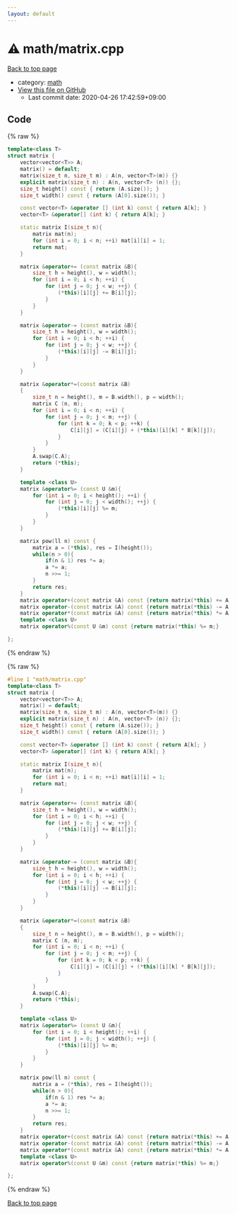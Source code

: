 ```yaml
---
layout: default
---
```


<!-- mathjax config similar to math.stackexchange -->
<script type="text/javascript" async
  src="https://cdnjs.cloudflare.com/ajax/libs/mathjax/2.7.5/MathJax.js?config=TeX-MML-AM_CHTML">
</script>
<script type="text/x-mathjax-config">
  MathJax.Hub.Config({
    TeX: { equationNumbers: { autoNumber: "AMS" }},
    tex2jax: {
      inlineMath: [ ['$','$'] ],
      processEscapes: true
    },
    "HTML-CSS": { matchFontHeight: false },
    displayAlign: "left",
    displayIndent: "2em"
  });
</script>

<script type="text/javascript" src="https://cdnjs.cloudflare.com/ajax/libs/jquery/3.4.1/jquery.min.js"></script>
<script src="https://cdn.jsdelivr.net/npm/jquery-balloon-js@1.1.2/jquery.balloon.min.js" integrity="sha256-ZEYs9VrgAeNuPvs15E39OsyOJaIkXEEt10fzxJ20+2I=" crossorigin="anonymous"></script>
<script type="text/javascript" src="../../assets/js/copy-button.js"></script>
<link rel="stylesheet" href="../../assets/css/copy-button.css" />


# :warning: math/matrix.cpp

<a href="../../index.html">Back to top page</a>

* category: <a href="../../index.html#7e676e9e663beb40fd133f5ee24487c2">math</a>
* <a href="{{ site.github.repository_url }}/blob/master/math/matrix.cpp">View this file on GitHub</a>
    - Last commit date: 2020-04-26 17:42:59+09:00




## Code

<a id="unbundled"></a>
{% raw %}
```cpp
template<class T>
struct matrix {
    vector<vector<T>> A;
    matrix() = default;
    matrix(size_t n, size_t m) : A(n, vector<T>(m)) {}
    explicit matrix(size_t n) : A(n, vector<T> (n)) {};
    size_t height() const { return (A.size()); }
    size_t width() const { return (A[0].size()); }

    const vector<T> &operator [] (int k) const { return A[k]; }
    vector<T> &operator[] (int k) { return A[k]; }

    static matrix I(size_t n){
        matrix mat(n);
        for (int i = 0; i < n; ++i) mat[i][i] = 1;
        return mat;
    }

    matrix &operator+= (const matrix &B){
        size_t h = height(), w = width();
        for (int i = 0; i < h; ++i) {
            for (int j = 0; j < w; ++j) {
                (*this)[i][j] += B[i][j];
            }
        }
    }

    matrix &operator-= (const matrix &B){
        size_t h = height(), w = width();
        for (int i = 0; i < h; ++i) {
            for (int j = 0; j < w; ++j) {
                (*this)[i][j] -= B[i][j];
            }
        }
    }

    matrix &operator*=(const matrix &B)
    {
        size_t n = height(), m = B.width(), p = width();
        matrix C (n, m);
        for (int i = 0; i < n; ++i) {
            for (int j = 0; j < m; ++j) {
                for (int k = 0; k < p; ++k) {
                    C[i][j] = (C[i][j] + (*this)[i][k] * B[k][j]);
                }
            }
        }
        A.swap(C.A);
        return (*this);
    }

    template <class U>
    matrix &operator%= (const U &m){
        for (int i = 0; i < height(); ++i) {
            for (int j = 0; j < width(); ++j) {
                (*this)[i][j] %= m;
            }
        }
    }

    matrix pow(ll n) const {
        matrix a = (*this), res = I(height());
        while(n > 0){
            if(n & 1) res *= a;
            a *= a;
            n >>= 1;
        }
        return res;
    }
    matrix operator+(const matrix &A) const {return matrix(*this) += A;}
    matrix operator-(const matrix &A) const {return matrix(*this) -= A;}
    matrix operator*(const matrix &A) const {return matrix(*this) *= A;}
    template <class U>
    matrix operator%(const U &m) const {return matrix(*this) %= m;}

};
```
{% endraw %}

<a id="bundled"></a>
{% raw %}
```cpp
#line 1 "math/matrix.cpp"
template<class T>
struct matrix {
    vector<vector<T>> A;
    matrix() = default;
    matrix(size_t n, size_t m) : A(n, vector<T>(m)) {}
    explicit matrix(size_t n) : A(n, vector<T> (n)) {};
    size_t height() const { return (A.size()); }
    size_t width() const { return (A[0].size()); }

    const vector<T> &operator [] (int k) const { return A[k]; }
    vector<T> &operator[] (int k) { return A[k]; }

    static matrix I(size_t n){
        matrix mat(n);
        for (int i = 0; i < n; ++i) mat[i][i] = 1;
        return mat;
    }

    matrix &operator+= (const matrix &B){
        size_t h = height(), w = width();
        for (int i = 0; i < h; ++i) {
            for (int j = 0; j < w; ++j) {
                (*this)[i][j] += B[i][j];
            }
        }
    }

    matrix &operator-= (const matrix &B){
        size_t h = height(), w = width();
        for (int i = 0; i < h; ++i) {
            for (int j = 0; j < w; ++j) {
                (*this)[i][j] -= B[i][j];
            }
        }
    }

    matrix &operator*=(const matrix &B)
    {
        size_t n = height(), m = B.width(), p = width();
        matrix C (n, m);
        for (int i = 0; i < n; ++i) {
            for (int j = 0; j < m; ++j) {
                for (int k = 0; k < p; ++k) {
                    C[i][j] = (C[i][j] + (*this)[i][k] * B[k][j]);
                }
            }
        }
        A.swap(C.A);
        return (*this);
    }

    template <class U>
    matrix &operator%= (const U &m){
        for (int i = 0; i < height(); ++i) {
            for (int j = 0; j < width(); ++j) {
                (*this)[i][j] %= m;
            }
        }
    }

    matrix pow(ll n) const {
        matrix a = (*this), res = I(height());
        while(n > 0){
            if(n & 1) res *= a;
            a *= a;
            n >>= 1;
        }
        return res;
    }
    matrix operator+(const matrix &A) const {return matrix(*this) += A;}
    matrix operator-(const matrix &A) const {return matrix(*this) -= A;}
    matrix operator*(const matrix &A) const {return matrix(*this) *= A;}
    template <class U>
    matrix operator%(const U &m) const {return matrix(*this) %= m;}

};

```
{% endraw %}

<a href="../../index.html">Back to top page</a>

